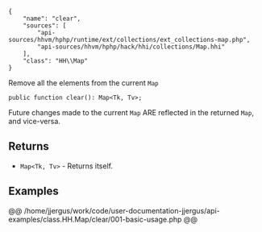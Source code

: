 ``` yamlmeta
{
    "name": "clear",
    "sources": [
        "api-sources/hhvm/hphp/runtime/ext/collections/ext_collections-map.php",
        "api-sources/hhvm/hphp/hack/hhi/collections/Map.hhi"
    ],
    "class": "HH\\Map"
}
```




Remove all the elements from the current ` Map `




``` Hack
public function clear(): Map<Tk, Tv>;
```




Future changes made to the current ` Map ` ARE reflected in the returned
`` Map ``, and vice-versa.




## Returns




+ ` Map<Tk, Tv> ` - Returns itself.




## Examples










@@ /home/jjergus/work/code/user-documentation-jjergus/api-examples/class.HH.Map/clear/001-basic-usage.php @@
<!-- HHAPIDOC -->
